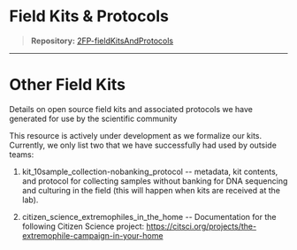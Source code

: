 # Field Kits & Protocols

> **Repository:** [2FP-fieldKitsAndProtocols](https://github.com/two-frontiers-project/2FP-fieldKitsAndProtocols)

---

# Other Field Kits

Details on open source field kits and associated protocols we have generated for use by the scientific community

This resource is actively under development as we formalize our kits. Currently, we only list two that we have successfully had used by outside teams:

1. kit_10sample_collection-nobanking_protocol -- metadata, kit contents, and protocol for collecting samples without banking for DNA sequencing and culturing in the field (this will happen when kits are received at the lab).

2. citizen_science_extremophiles_in_the_home -- Documentation for the following Citizen Science project: https://citsci.org/projects/the-extremophile-campaign-in-your-home
 
